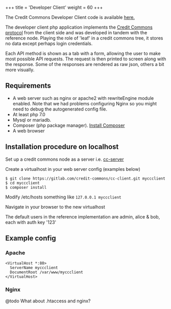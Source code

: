 +++
title = 'Developer Client'
weight = 60
+++

The Credit Commons Developer Client code is available [here.](https://gitlab.com/credit-commons/cc-dev-client)

The developer client php application implements the [Credit Commons protocol](https://gitlab.com/credit-commons/cc-php-lib/-/blob/master/docs/credit-commons-openapi-3.0.yml) from the client side and was developed in tandem with the reference node. Playing the role of 'leaf' in a credit commons tree, it stores no data except perhaps login credentials.

Each API method is shown as a tab with a form, allowing the user to make most possible API requests. The request is then printed to screen along with the response. Some of the responses are rendered as raw json, others a bit more visually.

## Requirements

* A web server such as nginx or apache2 with rewriteEngine module enabled. Note that we had problems configuring Nginx so you might need to debug the autogenerated config file.
* At least php 7.0
* Mysql or mariadb.
* Composer (php package manager). [Install Composer](https://getcomposer.org/download)
* A web browser

## Installation procedure on localhost
Set up a credit commons node as a server i.e. [cc-server](https://gitlab.com/credit-commons/cc-server)

Create a virtualhost in your web server config (examples below)

    $ git clone https://gitlab.com/credit-commons/cc-client.git myccclient
    $ cd myccclient
    $ composer install
Modify /etc/hosts something like ```127.0.0.1 myccclient```

Navigate in your browser to the new virtualhost

The default users in the reference implementation are admin, alice & bob, each with auth key '123'

## Example config
### Apache
    <VirtualHost *:80>
      ServerName myccclient
      DocumentRoot /var/www/myccclient
    </VirtualHost>
### Nginx
@todo
What about .htaccess and nginx?
